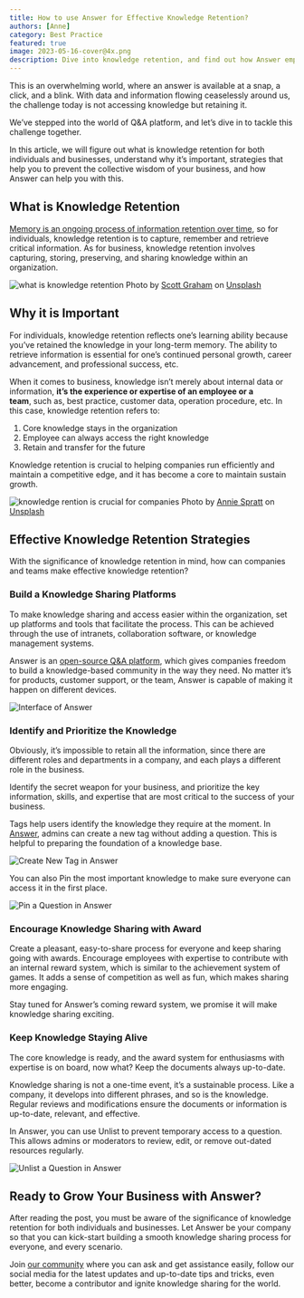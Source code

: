 ```yaml
---
title: How to use Answer for Effective Knowledge Retention?
authors: [Anne]
category: Best Practice
featured: true
image: 2023-05-16-cover@4x.png
description: Dive into knowledge retention, and find out how Answer empowers your internal knowledge base.
---
```

This is an overwhelming world, where an answer is available at a snap, a click, and a blink. With data and information flowing ceaselessly around us, the challenge today is not accessing knowledge but retaining it.

We’ve stepped into the world of Q&A platform, and let’s dive in to tackle this challenge together.

In this article, we will figure out what is knowledge retention for both individuals and businesses, understand why it’s important, strategies that help you to prevent the collective wisdom of your business, and how Answer can help you with this.

## What is Knowledge Retention

 [Memory is an ongoing process of information retention over time](https://bokcenter.harvard.edu/how-memory-works), so for individuals, knowledge retention is to capture, remember and retrieve critical information. As for business, knowledge retention involves capturing, storing, preserving, and sharing knowledge within an organization.

![what is knowledge retention](knowledgeretention1.jpg)
Photo by [Scott Graham](https://unsplash.com/@homajob?utm_source=unsplash&utm_medium=referral&utm_content=creditCopyText) on [Unsplash](https://unsplash.com/photos/5fNmWej4tAA?utm_source=unsplash&utm_medium=referral&utm_content=creditCopyText)

## Why it is Important

For individuals, knowledge retention reflects one’s learning ability because you’ve retained the knowledge in your long-term memory. The ability to retrieve information is essential for one’s continued personal growth, career advancement, and professional success, etc.

When it comes to business, knowledge isn’t merely about internal data or information, **it’s the experience or expertise of an employee or a team**, such as, best practice, customer data, operation procedure, etc. In this case, knowledge retention refers to:

1. Core knowledge stays in the organization
2. Employee can always access the right knowledge
3. Retain and transfer for the future

Knowledge retention is crucial to helping companies run efficiently and maintain a competitive edge, and it has become a core to maintain sustain growth.

![knowledge rention is crucial for companies](knowledgeretention2.jpg)
Photo by [Annie Spratt](https://unsplash.com/@anniespratt?utm_source=unsplash&utm_medium=referral&utm_content=creditCopyText) on [Unsplash](https://unsplash.com/photos/QckxruozjRg?utm_source=unsplash&utm_medium=referral&utm_content=creditCopyText)

## Effective Knowledge Retention Strategies

With the significance of knowledge retention in mind, how can companies and teams make effective knowledge retention?

### Build a Knowledge Sharing Platforms

To make knowledge sharing and access easier within the organization, set up platforms and tools that facilitate the process. This can be achieved through the use of intranets, collaboration software, or knowledge management systems.

Answer is an [open-source Q&A platform](https://github.com/answerdev/answer), which gives companies freedom to build a knowledge-based community in the way they need. No matter it’s for products, customer support, or the team, Answer is capable of making it happen on different devices.

![Interface of Answer](knowledgeretention3.png)

### Identify and Prioritize the Knowledge

Obviously, it’s impossible to retain all the information, since there are different roles and departments in a company, and each plays a different role in the business.

Identify the secret weapon for your business, and prioritize the key information, skills, and expertise that are most critical to the success of your business.

Tags help users identify the knowledge they require at the moment. In [Answer](https://meta.answer.dev/questions/D1V8/how-to-create-some-tags-without-add-question), admins can create a new tag without adding a question. This is helpful to preparing the foundation of a knowledge base.

![Create New Tag in Answer](knowledgeretention4.png)

You can also Pin the most important knowledge to make sure everyone can access it in the first place.

![Pin a Question in Answer](knowledgeretention5.gif)

### Encourage Knowledge Sharing with Award

Create a pleasant, easy-to-share process for everyone and keep sharing going with awards. Encourage employees with expertise to contribute with an internal reward system, which is similar to the achievement system of games. It adds a sense of competition as well as fun, which makes sharing more engaging.

Stay tuned for Answer’s coming reward system, we promise it will make knowledge sharing exciting.

### Keep Knowledge Staying Alive

The core knowledge is ready, and the award system for enthusiasms with expertise is on board, now what? Keep the documents always up-to-date.

Knowledge sharing is not a one-time event, it’s a sustainable process. Like a company, it develops into different phrases, and so is the knowledge. Regular reviews and modifications ensure the documents or information is up-to-date, relevant, and effective.  

In Answer, you can use Unlist to prevent temporary access to a question. This allows admins or moderators to review, edit, or remove out-dated resources regularly.

![Unlist a Question in Answer](knowledgeretention6.gif)

## Ready to Grow Your Business with Answer?

After reading the post, you must be aware of the significance of knowledge retention for both individuals and businesses. Let Answer be your company so that you can kick-start building a smooth knowledge sharing process for everyone, and every scenario.

Join [our community](https://meta.answer.dev/) where you can ask and get assistance easily, follow our social media for the latest updates and up-to-date tips and tricks, even better, become a contributor and ignite knowledge sharing for the world.
